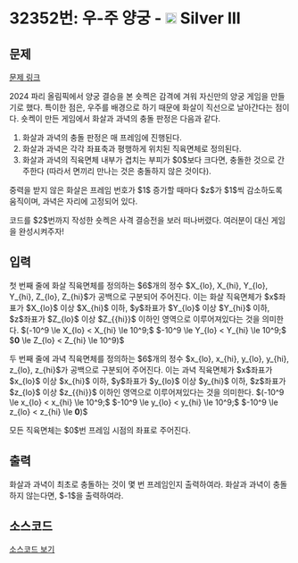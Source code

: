 # 32352번: 우-주 양궁 - <img src="https://static.solved.ac/tier_small/8.svg" style="height:20px" /> Silver III

<!-- performance -->

<!-- 문제 제출 후 깃허브에 푸시를 했을 때 제출한 코드의 성능이 입력될 공간입니다.-->

<!-- end -->

## 문제

[문제 링크](https://boj.kr/32352)


<p>2024 파리 올림픽에서 양궁 결승을 본 숏켁은 감격에 겨워 자신만의 양궁 게임을 만들기로 했다. 특이한 점은, 우주를 배경으로 하기 때문에 화살이 직선으로 날아간다는 점이다. 숏켁이 만든 게임에서 화살과 과녁의 충돌 판정은 다음과 같다.</p>

<ol>
<li>화살과 과녁의 충돌 판정은 매 프레임에 진행된다.</li>
<li>화살과 과녁은 각각 좌표축과 평행하게 위치된 직육면체로 정의된다.</li>
<li>화살과 과녁의 직육면체 내부가 겹치는 부피가 $0$보다 크다면, 충돌한 것으로 간주한다 (따라서 면끼리 만나는 것은 충돌하지 않은 것이다).</li>
</ol>

<p>중력을 받지 않은 화살은 프레임 번호가 $1$ 증가할 때마다 $z$가 $1$씩 감소하도록 움직이며, 과녁은 자리에 고정되어 있다.</p>

<p>코드를 $2$번까지 작성한 숏켁은 사격 결승전을 보러 떠나버렸다. 여러분이 대신 게임을 완성시켜주자!</p>



## 입력


<p>첫 번째 줄에 화살 직육면체를 정의하는 $6$개의 정수 $X_{lo}, X_{hi}, Y_{lo}, Y_{hi}, Z_{lo}, Z_{hi}$가 공백으로 구분되어 주어진다. 이는 화살 직육면체가 $x$좌표가 $X_{lo}$ 이상 $X_{hi}$ 이하, $y$좌표가 $Y_{lo}$ 이상 $Y_{hi}$ 이하, $z$좌표가 $Z_{lo}$ 이상 $Z_{{hi}}$ 이하인 영역으로 이루어져있다는 것을 의미한다. $(-10^9 \le X_{lo} &lt; X_{hi} \le 10^9;$ $-10^9 \le Y_{lo} &lt; Y_{hi} \le 10^9;$ $<strong>0</strong> \le Z_{lo} &lt; Z_{hi} \le 10^9)$</p>

<p>두 번째 줄에 과녁 직육면체를 정의하는 $6$개의 정수 $x_{lo}, x_{hi}, y_{lo}, y_{hi}, z_{lo}, z_{hi}$가 공백으로 구분되어 주어진다. 이는 과녁 직육면체가 $x$좌표가 $x_{lo}$ 이상 $x_{hi}$ 이하, $y$좌표가 $y_{lo}$ 이상 $y_{hi}$ 이하, $z$좌표가 $z_{lo}$ 이상 $z_{{hi}}$ 이하인 영역으로 이루어져있다는 것을 의미한다. $(-10^9 \le x_{lo} &lt; x_{hi} \le 10^9;$ $-10^9 \le y_{lo} &lt; y_{hi} \le 10^9;$ $-10^9 \le z_{lo} &lt; z_{hi} \le <strong>0</strong>)$</p>

<p>모든 직육면체는 $0$번 프레임 시점의 좌표로 주어진다.</p>



## 출력


<p>화살과 과녁이 최초로 충돌하는 것이 몇 번 프레임인지 출력하여라. 화살과 과녁이 충돌하지 않는다면, $-1$을 출력하여라.</p>



## 소스코드

[소스코드 보기](우-주%20양궁.cpp)